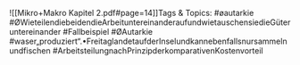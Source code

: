 
![[Mikro+Makro Kapitel 2.pdf#page=14]]Tags & Topics:
   #øautarkie
   #ØWieteilendiebeidendieArbeituntereinanderaufundwietauschensiedieGüteruntereinander
   #Fallbeispiel
   #ØAutarkie
   #waser„produziert“.•FreitaglandetaufderInselundkannebenfallsnursammelnundfischen
   #ArbeitsteilungnachPrinzipderkomparativenKostenvorteil